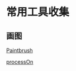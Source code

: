 # 常用工具收集

## 画图

[Paintbrush](https://paintbrush.en.softonic.com/mac)

[processOn](https://www.processon.com/diagrams)
